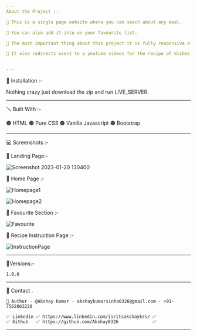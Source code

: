 ```yaml
---
About the Project :-

🔴 This is a single page website where you can seach about any meal.

🔴 You can also add it into on your favourite list.

🔴 The most important thing about this project it is fully responsive of nature and use an api called the themealdb to fetch all the dishes.

🔴 It also redirects users to a youtube videos for the recipe of dishes.


---
```


📐 Installation :-

Nothing crazy just download the zip and run LIVE_SERVER.

---

🪛 Built With :-

🟠 HTML
🟠 Pure CSS
🟠 Vanilla Javascript
🟠 Bootstrap

---

💻 Screenshots :-

🔴 Landing Page:-

![Screenshot 2023-01-20 130400](https://user-images.githubusercontent.com/86068467/213666054-b4ea0a5b-ae40-4a92-8f67-69368fec4143.png)

🔴 Home Page :-

![Homepage1](https://user-images.githubusercontent.com/86068467/213669017-5c2dd093-1e81-44f9-a1a5-47aebfa8f7af.png)

![Homepage2](https://user-images.githubusercontent.com/86068467/213669113-0775d71d-8805-48e0-af0e-1d084988a947.png)

🔴 Favourite Section :-

![Favourite](https://user-images.githubusercontent.com/86068467/213669219-9e6fdf29-d26f-42ef-91a0-617afdf25b70.png)

🔴 Recipe Instruction Page :-

![InstructionPage](https://user-images.githubusercontent.com/86068467/213669374-3983f32b-278b-478a-a150-905ee9e66ce9.png)

---

🚦Versions:-

    1.0.0

---

🙎 Contact .

    🔗 Author - @Akshay Kumar - akshaykumarsinha0326@gmail.com - +91-7562863220

    ✅ Linkedin ✅ https://www.linkedin.com/in/itsakshaykrs/ ✅
    ✅ Github   ✅ https://github.com/Akshay0326             ✅

---
